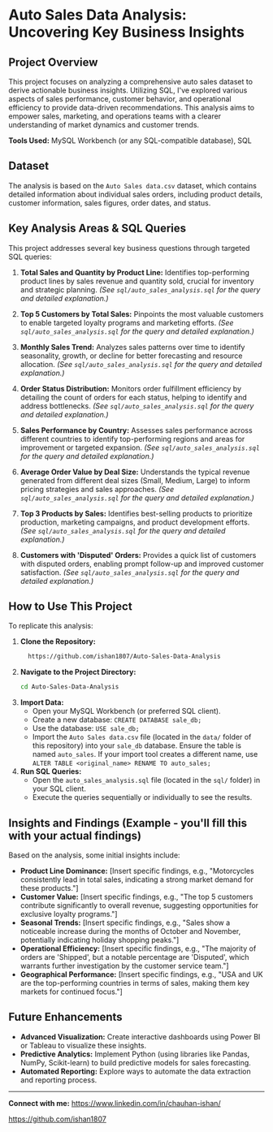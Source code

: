 # Auto Sales Data Analysis: Uncovering Key Business Insights

## Project Overview

This project focuses on analyzing a comprehensive auto sales dataset to derive actionable business insights. Utilizing SQL, I've explored various aspects of sales performance, customer behavior, and operational efficiency to provide data-driven recommendations. This analysis aims to empower sales, marketing, and operations teams with a clearer understanding of market dynamics and customer trends.

**Tools Used:** MySQL Workbench (or any SQL-compatible database), SQL

## Dataset

The analysis is based on the `Auto Sales data.csv` dataset, which contains detailed information about individual sales orders, including product details, customer information, sales figures, order dates, and status.

## Key Analysis Areas & SQL Queries

This project addresses several key business questions through targeted SQL queries:

1.  **Total Sales and Quantity by Product Line:** Identifies top-performing product lines by sales revenue and quantity sold, crucial for inventory and strategic planning.
    *(See `sql/auto_sales_analysis.sql` for the query and detailed explanation.)*

2.  **Top 5 Customers by Total Sales:** Pinpoints the most valuable customers to enable targeted loyalty programs and marketing efforts.
    *(See `sql/auto_sales_analysis.sql` for the query and detailed explanation.)*

3.  **Monthly Sales Trend:** Analyzes sales patterns over time to identify seasonality, growth, or decline for better forecasting and resource allocation.
    *(See `sql/auto_sales_analysis.sql` for the query and detailed explanation.)*

4.  **Order Status Distribution:** Monitors order fulfillment efficiency by detailing the count of orders for each status, helping to identify and address bottlenecks.
    *(See `sql/auto_sales_analysis.sql` for the query and detailed explanation.)*

5.  **Sales Performance by Country:** Assesses sales performance across different countries to identify top-performing regions and areas for improvement or targeted expansion.
    *(See `sql/auto_sales_analysis.sql` for the query and detailed explanation.)*

6.  **Average Order Value by Deal Size:** Understands the typical revenue generated from different deal sizes (Small, Medium, Large) to inform pricing strategies and sales approaches.
    *(See `sql/auto_sales_analysis.sql` for the query and detailed explanation.)*

7.  **Top 3 Products by Sales:** Identifies best-selling products to prioritize production, marketing campaigns, and product development efforts.
    *(See `sql/auto_sales_analysis.sql` for the query and detailed explanation.)*

8.  **Customers with 'Disputed' Orders:** Provides a quick list of customers with disputed orders, enabling prompt follow-up and improved customer satisfaction.
    *(See `sql/auto_sales_analysis.sql` for the query and detailed explanation.)*

## How to Use This Project

To replicate this analysis:

1.  **Clone the Repository:**
    ```bash
      https://github.com/ishan1807/Auto-Sales-Data-Analysis
    ```
2.  **Navigate to the Project Directory:**
    ```bash
    cd Auto-Sales-Data-Analysis
    ```
3.  **Import Data:**
    * Open your MySQL Workbench (or preferred SQL client).
    * Create a new database: `CREATE DATABASE sale_db;`
    * Use the database: `USE sale_db;`
    * Import the `Auto Sales data.csv` file (located in the `data/` folder of this repository) into your `sale_db` database. Ensure the table is named `auto_sales`. If your import tool creates a different name, use `ALTER TABLE <original_name> RENAME TO auto_sales;`
4.  **Run SQL Queries:**
    * Open the `auto_sales_analysis.sql` file (located in the `sql/` folder) in your SQL client.
    * Execute the queries sequentially or individually to see the results.

## Insights and Findings (Example - you'll fill this with your actual findings)

Based on the analysis, some initial insights include:

* **Product Line Dominance:** [Insert specific findings, e.g., "Motorcycles consistently lead in total sales, indicating a strong market demand for these products."]
* **Customer Value:** [Insert specific findings, e.g., "The top 5 customers contribute significantly to overall revenue, suggesting opportunities for exclusive loyalty programs."]
* **Seasonal Trends:** [Insert specific findings, e.g., "Sales show a noticeable increase during the months of October and November, potentially indicating holiday shopping peaks."]
* **Operational Efficiency:** [Insert specific findings, e.g., "The majority of orders are 'Shipped', but a notable percentage are 'Disputed', which warrants further investigation by the customer service team."]
* **Geographical Performance:** [Insert specific findings, e.g., "USA and UK are the top-performing countries in terms of sales, making them key markets for continued focus."]

## Future Enhancements

* **Advanced Visualization:** Create interactive dashboards using Power BI or Tableau to visualize these insights.
* **Predictive Analytics:** Implement Python (using libraries like Pandas, NumPy, Scikit-learn) to build predictive models for sales forecasting.
* **Automated Reporting:** Explore ways to automate the data extraction and reporting process.

---
**Connect with me:**
https://www.linkedin.com/in/chauhan-ishan/


https://github.com/ishan1807
